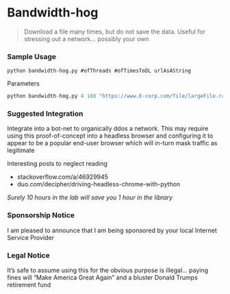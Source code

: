 # Bandwidth-hog

> Download a file many times, but do not save the data. Useful for stressing out a network... possibly your own  

### Sample Usage 

 `python bandwidth-hog.py #ofThreads #ofTimesToDL urlAsAString ` 

Parameters

```python
python bandwidth-hog.py 4 100 "https://www.E-corp.com/file/largeFile.rar"
```



### Suggested Integration

Integrate into a bot-net to organically ddos a network. This may require using this proof-of-concept into a headless browser and configuring it to appear to be a popular end-user browser which will in-turn mask traffic as legitimate  

Interesting posts to neglect reading 

* stackoverflow.com/a/46929945
* duo.com/decipher/driving-headless-chrome-with-python

_Surely 10 hours in the lab will save you 1 hour in the library_

### Sponsorship Notice 

I am pleased to announce that I am being sponsored by your local Internet Service Provider



### Legal Notice 

It’s safe to assume using this for the obvious purpose is illegal...  paying fines will “Make America Great Again” and a bluster Donald Trumps retirement fund  
